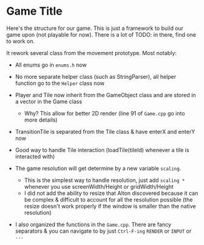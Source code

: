 # Game Title

Here's the structure for our game.
This is just a framework to build our game upon (not playable for now).
There is a lot of TODO: in there, find one to work on.

It rework several class from the movement prototype.
Most notably:
- All enums go in `enums.h` now
- No more separate helper class (such as StringParser), all helper function go to the `Helper` class now
- Player and Tile now inherit from the GameObject class and are stored in a vector in the Game class
    - Why? This allow for better 2D render (line 91 of `Game.cpp` go into more details)
- TransitionTile is separated from the Tile class & have enterX and enterY now
- Good way to handle Tile interaction (loadTile(tileId) whenever a tile is interacted with)
- The game resolution will get determine by a new variable `scaling`.
    - This is the simplest way to handle resolution, just add `scaling *`
    whenever you use screenWidth/Height or gridWidth/Height
    - I did not add the ability to resize that Alton discovered
because it can be complex & difficult to account for all the resolution possible
(the resize doesn't work properly if the window is smaller than the native resolution)

- I also organized the functions in the `Game.cpp`.
There are fancy separators & 
you can navigate to by just `Ctrl-F-ing` `RENDER` or `INPUT` or `...`

